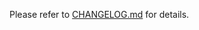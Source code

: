 Please refer to [CHANGELOG.md](https://github.com/gofrp/tiny-frpc/blob/main/CHANGELOG.md) for details.